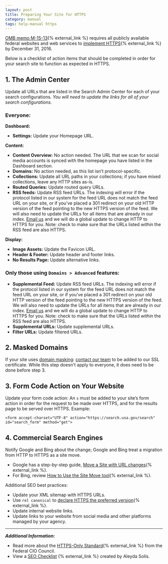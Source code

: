 ```yaml
---
layout: post
title: Preparing Your Site for HTTPS
category: manual
tags: help-manual https
---
```



[OMB memo M-15-13](https://https.cio.gov/){% external_link %} requires all publicly available federal websites and web services to [implement HTTPS](https://www.digitalgov.gov/2015/07/21/an-introduction-to-https-by-18f-and-digitalgov-university/){% external_link %} by December 31, 2016.

Below is a checklist of action items that should be completed in order for your search site to function as expected in HTTPS.

## 1. The Admin Center

Update all URLs that are listed in the Search Admin Center for each of your search configurations. *You will need to update the links for all of your search configurations.*

### Everyone:

**Dashboard:**

* **Settings:** Update your Homepage URL.

**Content:**

* **Content Overview:** No action needed. The URL that we scan for social media accounts is synced with the homepage you have listed in the Dashboard section.
* **Domains:** No action needed, as this list isn’t protocol-specific.
* **Collections:** Update all URL paths in your collections; if you have mixed collections, leave any HTTP sites as-is.
* **Routed Queries:** Update routed query URLs.
* **RSS feeds:** Update RSS feed URLs. The indexing will error if the protocol listed in our system for the feed URL does not match the feed URL on your site, or if you’ve placed a 301 redirect on your old HTTP version of the feed pointing to the new HTTPS version of the feed. We will also need to update the URLs for all items that are already in our index. [Email us](mailto:search@support.digitalgov.gov) and we will do a global update to change HTTP to HTTPS for you. Note: check to make sure that the URLs listed *within* the RSS feed are also HTTPS.

**Display:**

* **Image Assets:** Update the Favicon URL.
* **Header & Footer:** Update header and footer links.
* **No Results Page:** Update alternative links.


### Only those using `Domains > Advanced` features:

* **Supplemental Feed:** Update RSS feed URLs. The indexing will error if the protocol listed in our system for the feed URL does not match the feed URL on your site, or if you’ve placed a 301 redirect on your old HTTP version of the feed pointing to the new HTTPS version of the feed. We will also need to update the URLs for all items that are already in our index. [Email us](mailto:search@support.digitalgov.gov) and we will do a global update to change HTTP to HTTPS for you. Note: check to make sure that the URLs listed *within* the RSS feed are also HTTPS.
* **Supplemental URLs:** Update supplemental URLs.
* **Filter URLs:** Update filtered URLs.


## 2. Masked Domains

If your site uses [domain masking](http://search.digitalgov.gov/manual/cname.html): [contact our team](mailto:search@support.digitalgov.gov) to be added to our SSL certificate. While this step doesn't apply to everyone, it does need to be done before step 3.


## 3. Form Code Action on Your Website

Update your form code action: An `s` must be added to your site’s form action in order for the request to be made over HTTPS, and for the results page to be served over HTTPS. Example:

```<form accept-charset="UTF-8" action="https://search.usa.gov/search" id="search_form" method="get">```

## 4. Commercial Search Engines

Notify Google and Bing about the change; Google and Bing treat a migration from HTTP to HTTPS as a site move. 

* Google has a step-by-step guide, [Move a Site with URL changes](https://support.google.com/webmasters/answer/6033049){% external_link %}. 
* For Bing, review [How to Use the Site Move tool](https://www.bing.com/webmaster/help/how-to-use-the-site-move-tool-bb8f5112){% external_link %}.

Additional SEO best practices:

* Update your XML sitemap with HTTPS URLs.
* Use `rel canonical` to [declare HTTPS the preferred version](https://support.google.com/webmasters/answer/139066?hl=en#https){% external_link %}.
* Update internal website links.
* Update links to your website from social media and other platforms managed by your agency.


----

***Additional Information:*** 

* Read more about the [HTTPS-Only Standard](https://https.cio.gov/){% external_link %} from the Federal CIO Council.
* View a [SEO Checklist](https://docs.google.com/spreadsheets/d/1XB26X_wFoBBlQEqecj7HB79hQ7DTLIPo97SS5irwsK8/edit#gid=1975121463) {% external_link %} created by Aleyda Solís.

